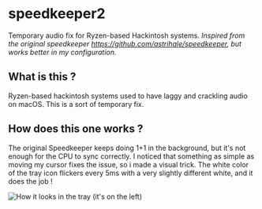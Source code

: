 # speedkeeper2
Temporary audio fix for Ryzen-based Hackintosh systems.
*Inspired from the original speedkeeper https://github.com/astrihale/speedkeeper, but works better in my configuration.*

## What is this ?
Ryzen-based hackintosh systems used to have laggy and crackling audio on macOS.
This is a sort of temporary fix.

## How does this one works ?
The original Speedkeeper keeps doing 1+1 in the background, but it's not enough for the CPU to sync correctly.
I noticed that something as simple as moving my cursor fixes the issue, so i made a visual trick.
The white color of the tray icon flickers every 5ms with a very slightly different white, and it does the job !

![How it looks in the tray (it's on the left)](https://i.ibb.co/rypCJbr/Capture-d-cran-2022-02-24-22-39-42.png)
